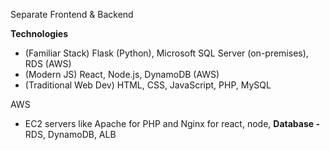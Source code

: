 Separate Frontend & Backend

**Technologies**

- (Familiar Stack) Flask (Python), Microsoft SQL Server (on-premises), RDS (AWS)
- (Modern JS) React, Node.js, DynamoDB (AWS)
- (Traditional Web Dev) HTML, CSS, JavaScript, PHP, MySQL

AWS

- EC2 servers like Apache for PHP and  Nginx for react, node, **Database -** RDS, DynamoDB, ALB